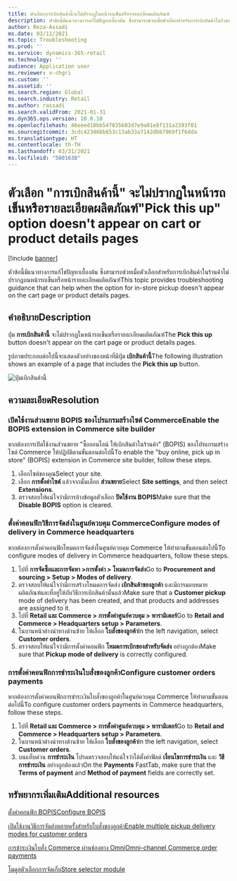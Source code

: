 ```yaml
---
title: ตัวเลือกการเบิกสินค้านี้จะไม่ปรากฏในหน้ารถเข็นหรือรายละเอียดผลิตภัณฑ์
description: หัวข้อนี้มีแนวทางการแก้ไขปัญหาเบื้องต้น ซึ่งสามารถช่วยเมื่อตัวเลือกสําหรับการเบิกสินค้าในร้านค้าไม่ปรากฏบนหน้ารถเข็นหรือหน้ารายละเอียดผลิตภัณฑ์
author: Reza-Assadi
ms.date: 03/11/2021
ms.topic: Troubleshooting
ms.prod: ''
ms.service: dynamics-365-retail
ms.technology: ''
audience: Application user
ms.reviewer: v-chgri
ms.custom: ''
ms.assetid: ''
ms.search.region: Global
ms.search.industry: Retail
ms.author: rassadi
ms.search.validFrom: 2021-01-31
ms.dyn365.ops.version: 10.0.18
ms.openlocfilehash: 46eeed18bb547035603d7e9a01e8f131a2393f01
ms.sourcegitcommit: 3cdc42346bb653c13ab33a7142dbb7969f1f6dda
ms.translationtype: HT
ms.contentlocale: th-TH
ms.lasthandoff: 03/31/2021
ms.locfileid: "5801638"
---
```

# <a name="pick-this-up-option-doesnt-appear-on-cart-or-product-details-pages"></a><span data-ttu-id="e21de-103">ตัวเลือก "การเบิกสินค้านี้" จะไม่ปรากฏในหน้ารถเข็นหรือรายละเอียดผลิตภัณฑ์</span><span class="sxs-lookup"><span data-stu-id="e21de-103">"Pick this up" option doesn't appear on cart or product details pages</span></span>

[!include [banner](../../includes/banner.md)]

<span data-ttu-id="e21de-104">หัวข้อนี้มีแนวทางการแก้ไขปัญหาเบื้องต้น ซึ่งสามารถช่วยเมื่อตัวเลือกสําหรับการเบิกสินค้าในร้านค้าไม่ปรากฏบนหน้ารถเข็นหรือหน้ารายละเอียดผลิตภัณฑ์</span><span class="sxs-lookup"><span data-stu-id="e21de-104">This topic provides troubleshooting guidance that can help when the option for in-store pickup doesn't appear on the cart page or product details pages.</span></span>

## <a name="description"></a><span data-ttu-id="e21de-105">คำอธิบาย</span><span class="sxs-lookup"><span data-stu-id="e21de-105">Description</span></span>

<span data-ttu-id="e21de-106">ปุ่ม **การเบิกสินค้านี้** จะไม่ปรากฏในหน้ารถเข็นหรือรายละเอียดผลิตภัณฑ์</span><span class="sxs-lookup"><span data-stu-id="e21de-106">The **Pick this up** button doesn't appear on the cart page or product details pages.</span></span>

<span data-ttu-id="e21de-107">รูปภาพประกอบต่อไปนี้จะแสดงตัวอย่างของหน้าที่มีปุ่ม **เบิกสินค้านี้**</span><span class="sxs-lookup"><span data-stu-id="e21de-107">The following illustration shows an example of a page that includes the **Pick this up** button.</span></span>

![ปุ่มเบิกสินค้านี้](media/pickup-button-missing.jpg)

## <a name="resolution"></a><span data-ttu-id="e21de-109">ความละเอียด</span><span class="sxs-lookup"><span data-stu-id="e21de-109">Resolution</span></span>

### <a name="enable-the-bopis-extension-in-commerce-site-builder"></a><span data-ttu-id="e21de-110">เปิดใช้งานส่วนขยาย BOPIS ของโปรแกรมสร้างไซต์ Commerce</span><span class="sxs-lookup"><span data-stu-id="e21de-110">Enable the BOPIS extension in Commerce site builder</span></span>

<span data-ttu-id="e21de-111">หากต้องการเปิดใช้งานส่วนขยาย "ซื้อออนไลน์ ให้เบิกสินค้าในร้านค้า" (BOPIS) ของโปรแกรมสร้างไซต์ Commerce ให้ปฏิบัติตามขั้นตอนต่อไปนี้</span><span class="sxs-lookup"><span data-stu-id="e21de-111">To enable the "buy online, pick up in store" (BOPIS) extension in Commerce site builder, follow these steps.</span></span>

1. <span data-ttu-id="e21de-112">เลือกไซต์ของคุณ</span><span class="sxs-lookup"><span data-stu-id="e21de-112">Select your site.</span></span>
1. <span data-ttu-id="e21de-113">เลือก **การตั้งค่าไซต์** แล้วจากนั้นเลือก **ส่วนขยาย**</span><span class="sxs-lookup"><span data-stu-id="e21de-113">Select **Site settings**, and then select **Extensions**.</span></span>
1. <span data-ttu-id="e21de-114">ตรวจสอบให้แน่ใจว่ามีการล้างข้อมูลตัวเลือก **ปิดใช้งาน BOPIS**</span><span class="sxs-lookup"><span data-stu-id="e21de-114">Make sure that the **Disable BOPIS** option is cleared.</span></span>

### <a name="configure-modes-of-delivery-in-commerce-headquarters"></a><span data-ttu-id="e21de-115">ตั้งค่าคอนฟิกวิธีการจัดส่งในศูนย์ควบคุม Commerce</span><span class="sxs-lookup"><span data-stu-id="e21de-115">Configure modes of delivery in Commerce headquarters</span></span>

<span data-ttu-id="e21de-116">หากต้องการตั้งค่าคอนฟิกโหมดการจัดส่งในศูนย์ควบคุม Commerce ให้ทำตามขั้นตอนต่อไปนี้</span><span class="sxs-lookup"><span data-stu-id="e21de-116">To configure modes of delivery in Commerce headquarters, follow these steps.</span></span>

1. <span data-ttu-id="e21de-117">ไปที่ **การจัดซื้อและการจัดหา \>การตั้งค่า \> โหมดการจัดส่ง**</span><span class="sxs-lookup"><span data-stu-id="e21de-117">Go to **Procurement and sourcing \> Setup \> Modes of delivery**.</span></span>
1. <span data-ttu-id="e21de-118">ตรวจสอบให้แน่ใจว่ามีการสร้างโหมดการจัดส่ง **เบิกสินค้าของลูกค้า** และมีการมอบหมายผลิตภัณฑ์และที่อยู่ให้กับวิธีการเบิกสินค้านั้นแล้ว</span><span class="sxs-lookup"><span data-stu-id="e21de-118">Make sure that a **Customer pickup** mode of delivery has been created, and that products and addresses are assigned to it.</span></span>
1. <span data-ttu-id="e21de-119">ไปที่ **Retail และ Commerce \> การตั้งค่าศูนย์ควบคุม \> พารามิเตอร์**</span><span class="sxs-lookup"><span data-stu-id="e21de-119">Go to **Retail and Commerce \> Headquarters setup \> Parameters**.</span></span>
1. <span data-ttu-id="e21de-120">ในบานหน้าต่างนำทางด้านซ้าย ให้เลือก **ใบสั่งของลูกค้า**</span><span class="sxs-lookup"><span data-stu-id="e21de-120">In the left navigation, select **Customer orders**.</span></span>
1. <span data-ttu-id="e21de-121">ตรวจสอบให้แน่ใจว่ามีการตั้งค่าคอนฟิก **โหมดการเบิกของสำหรับจัดส่ง** อย่างถูกต้อง</span><span class="sxs-lookup"><span data-stu-id="e21de-121">Make sure that **Pickup mode of delivery** is correctly configured.</span></span>

### <a name="configure-customer-orders-payments"></a><span data-ttu-id="e21de-122">การตั้งค่าคอนฟิกการชำระเงินใบสั่งของลูกค้า</span><span class="sxs-lookup"><span data-stu-id="e21de-122">Configure customer orders payments</span></span>

<span data-ttu-id="e21de-123">หากต้องการตั้งค่าคอนฟิกการชำระเงินใบสั่งของลูกค้าในศูนย์ควบคุม Commerce ให้ทำตามขั้นตอนต่อไปนี้</span><span class="sxs-lookup"><span data-stu-id="e21de-123">To configure customer orders payments in Commerce headquarters, follow these steps.</span></span>

1. <span data-ttu-id="e21de-124">ไปที่ **Retail และ Commerce \> การตั้งค่าศูนย์ควบคุม \> พารามิเตอร์**</span><span class="sxs-lookup"><span data-stu-id="e21de-124">Go to **Retail and Commerce \> Headquarters setup \> Parameters**.</span></span>
1. <span data-ttu-id="e21de-125">ในบานหน้าต่างนำทางด้านซ้าย ให้เลือก **ใบสั่งของลูกค้า**</span><span class="sxs-lookup"><span data-stu-id="e21de-125">In the left navigation, select **Customer orders**.</span></span>
1. <span data-ttu-id="e21de-126">บนแท็บด่วน **การชำระเงิน** โปรดตรวจสอบให้แน่ใจว่าได้ตั้งค่าฟิลด์ **เงื่อนไขการชำระเงิน** และ **วิธีการชำระเงิน** อย่างถูกต้องแล้ว</span><span class="sxs-lookup"><span data-stu-id="e21de-126">On the **Payments** FastTab, make sure that the **Terms of payment** and **Method of payment** fields are correctly set.</span></span>

## <a name="additional-resources"></a><span data-ttu-id="e21de-127">ทรัพยากรเพิ่มเติม</span><span class="sxs-lookup"><span data-stu-id="e21de-127">Additional resources</span></span>

[<span data-ttu-id="e21de-128">ตั้งค่าคอนฟิก BOPIS</span><span class="sxs-lookup"><span data-stu-id="e21de-128">Configure BOPIS</span></span>](../cpe-bopis.md)

[<span data-ttu-id="e21de-129">เปิดใช้งานวิธีการจัดส่งหลายครั้งสำหรับใบสั่งของลูกค้า</span><span class="sxs-lookup"><span data-stu-id="e21de-129">Enable multiple pickup delivery modes for customer orders</span></span>](../multiple-pickup-modes.md)

[<span data-ttu-id="e21de-130">การชำระเงินใบสั่ง Commerce ผ่านช่องทาง Omni</span><span class="sxs-lookup"><span data-stu-id="e21de-130">Omni-channel Commerce order payments</span></span>](../dev-itpro/commerce-payments.md)

[<span data-ttu-id="e21de-131">โมดูลตัวเลือกการจัดเก็บ</span><span class="sxs-lookup"><span data-stu-id="e21de-131">Store selector module</span></span>](../store-selector.md)
